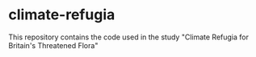 # climate-refugia
This repository contains the code used in the study "Climate Refugia for Britain's Threatened Flora"